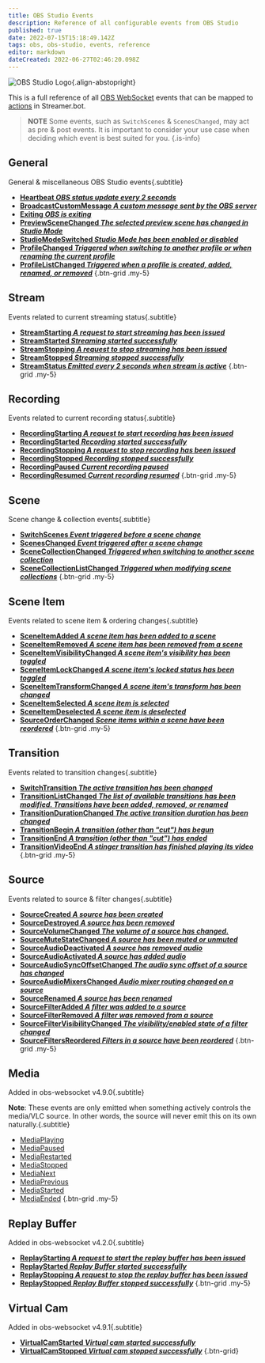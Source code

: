 ```yaml
---
title: OBS Studio Events
description: Reference of all configurable events from OBS Studio
published: true
date: 2022-07-15T15:18:49.142Z
tags: obs, obs-studio, events, reference
editor: markdown
dateCreated: 2022-06-27T02:46:20.098Z
---
```


![OBS Studio Logo](https://streamer.bot/img/integrations/obs.svg){.align-abstopright}


This is a full reference of all [OBS WebSocket](https://github.com/obsproject/obs-websocket/blob/4.x-current/docs/generated/protocol.md) events that can be mapped to [actions](/en/Actions) in Streamer.bot.

> **NOTE**
> Some events, such as `SwitchScenes` & `ScenesChanged`, may act as pre & post events. 
> It is important to consider your use case when deciding which event is best suited for you.
{.is-info}

## General
General & miscellaneous OBS Studio events{.subtitle}
* [**Heartbeat *OBS status update every 2 seconds***](/en/Broadcasters/OBS/Events/General/Heartbeat)
* [**BroadcastCustomMessage *A custom message sent by the OBS server***](/en/Broadcasters/OBS/Events/General/BroadcastCustomMessage)
* [**Exiting *OBS is exiting***](/en/Broadcasters/OBS/Events/Other/Exiting)
* [**PreviewSceneChanged *The selected preview scene has changed in Studio Mode***](/en/Broadcasters/OBS/Events/Studio-Mode/PreviewSceneChanged)
* [**StudioModeSwitched *Studio Mode has been enabled or disabled***](/en/Broadcasters/OBS/Events/Studio-Mode/StudioModeSwitched)
* [**ProfileChanged *Triggered when switching to another profile or when renaming the current profile***](/en/Broadcasters/OBS/Events/Profiles/ProfileChanged)
* [**ProfileListChanged *Triggered when a profile is created, added, renamed, or removed***](/en/Broadcasters/OBS/Events/Profiles/ProfileListChanged)
{.btn-grid .my-5}

## Stream
Events related to current streaming status{.subtitle}
* [**StreamStarting *A request to start streaming has been issued***](/en/Broadcasters/OBS/Events/Streaming/StreamStarting)
* [**StreamStarted *Streaming started successfully***](/en/Broadcasters/OBS/Events/Streaming/StreamStarted)
* [**StreamStopping *A request to stop streaming has been issued***](/en/Broadcasters/OBS/Events/Streaming/StreamStopping)
* [**StreamStopped *Streaming stopped successfully***](/en/Broadcasters/OBS/Events/Streaming/StreamStopped)
* [**StreamStatus *Emitted every 2 seconds when stream is active***](/en/Broadcasters/OBS/Events/Streaming/StreamStatus)
{.btn-grid .my-5}

## Recording
Events related to current recording status{.subtitle}
* [**RecordingStarting *A request to start recording has been issued***](/en/Broadcasters/OBS/Events/Recording/RecordingStarting)
* [**RecordingStarted *Recording started successfully***](/en/Broadcasters/OBS/Events/Recording/RecordingStarted)
* [**RecordingStopping *A request to stop recording has been issued***](/en/Broadcasters/OBS/Events/Recording/RecordingStopping)
* [**RecordingStopped *Recording stopped successfully***](/en/Broadcasters/OBS/Events/Recording/RecordingStopped)
* [**RecordingPaused *Current recording paused***](/en/Broadcasters/OBS/Events/Recording/RecordingPaused)
* [**RecordingResumed *Current recording resumed***](/en/Broadcasters/OBS/Events/Recording/RecordingResumed)
{.btn-grid .my-5}

## Scene
Scene change & collection events{.subtitle}
* [**SwitchScenes *Event triggered **before** a scene change***](/en/Broadcasters/OBS/Events/Scenes/SwitchScenes)
* [**ScenesChanged *Event triggered **after** a scene change***](/en/Broadcasters/OBS/Events/Scenes/ScenesChanged)
* [**SceneCollectionChanged *Triggered when switching to another scene collection***](/en/Broadcasters/OBS/Events/Scenes/SceneCollectionChanged)
* [**SceneCollectionListChanged *Triggered when modifying scene collections***](/en/Broadcasters/OBS/Events/Scenes/SceneCollectionListChanged)
{.btn-grid .my-5}

## Scene Item
Events related to scene item & ordering changes{.subtitle}
* [**SceneItemAdded *A scene item has been added to a scene***](/en/Broadcasters/OBS/Events/Scene-Items/SceneItemAdded)
* [**SceneItemRemoved *A scene item has been removed from a scene***](/en/Broadcasters/OBS/Events/Scene-Items/SceneItemRemoved)
* [**SceneItemVisibilityChanged *A scene item's visibility has been toggled***](/en/Broadcasters/OBS/Events/Scene-Items/SceneItemVisibilityChanged)
* [**SceneItemLockChanged *A scene item's locked status has been toggled***](/en/Broadcasters/OBS/Events/Scene-Items/SceneItemLockChanged)
* [**SceneItemTransformChanged *A scene item's transform has been changed***](/en/Broadcasters/OBS/Events/Scene-Items/SceneItemTransformChanged)
* [**SceneItemSelected *A scene item is selected***](/en/Broadcasters/OBS/Events/Scene-Items/SceneItemSelected)
* [**SceneItemDeselected *A scene item is deselected***](/en/Broadcasters/OBS/Events/Scene-Items/SceneItemDeselected)
* [**SourceOrderChanged *Scene items within a scene have been reordered***](/en/Broadcasters/OBS/Events/Scene-Items/SourceOrderChanged)
{.btn-grid .my-5}

## Transition
Events related to transition changes{.subtitle}
* [**SwitchTransition *The active transition has been changed***](/en/Broadcasters/OBS/Events/Transitions/SwitchTransition)
* [**TransitionListChanged *The list of available transitions has been modified. Transitions have been added, removed, or renamed***](/en/Broadcasters/OBS/Events/Transitions/TransitionListChanged)
* [**TransitionDurationChanged *The active transition duration has been changed***](/en/Broadcasters/OBS/Events/Transitions/TransitionDurationChanged)
* [**TransitionBegin *A transition (other than "cut") has begun***](/en/Broadcasters/OBS/Events/Transitions/TransitionBegin)
* [**TransitionEnd *A transition (other than "cut") has ended***](/en/Broadcasters/OBS/Events/Transitions/TransitionEnd)
* [**TransitionVideoEnd *A stinger transition has finished playing its video***](/en/Broadcasters/OBS/Events/Transitions/TransitionVideoEnd)
{.btn-grid .my-5}

## Source
Events related to source & filter changes{.subtitle}
* [**SourceCreated *A source has been created***](/en/Broadcasters/OBS/Events/Sources/SourceCreated)
* [**SourceDestroyed *A source has been removed***](/en/Broadcasters/OBS/Events/Sources/SourceDestroyed)
* [**SourceVolumeChanged *The volume of a source has changed.***](/en/Broadcasters/OBS/Events/Sources/SourceVolumeChanged)
* [**SourceMuteStateChanged *A source has been muted or unmuted***](/en/Broadcasters/OBS/Events/Sources/SourceMuteStateChanged)
* [**SourceAudioDeactivated *A source has removed audio***](/en/Broadcasters/OBS/Events/Sources/SourceAudioDeactivated)
* [**SourceAudioActivated *A source has added audio***](/en/Broadcasters/OBS/Events/Sources/SourceAudioActivated)
* [**SourceAudioSyncOffsetChanged *The audio sync offset of a source has changed***](/en/Broadcasters/OBS/Events/Sources/SourceAudioSyncOffsetChanged)
* [**SourceAudioMixersChanged *Audio mixer routing changed on a source***](/en/Broadcasters/OBS/Events/Sources/SourceAudioMixersChanged)
* [**SourceRenamed *A source has been renamed***](/en/Broadcasters/OBS/Events/Sources/SourceRenamed)
* [**SourceFilterAdded *A filter was added to a source***](/en/Broadcasters/OBS/Events/Sources/SourceFilterAdded)
* [**SourceFilterRemoved *A filter was removed from a source***](/en/Broadcasters/OBS/Events/Sources/SourceFilterRemoved)
* [**SourceFilterVisibilityChanged *The visibility/enabled state of a filter changed***](/en/Broadcasters/OBS/Events/Sources/SourceFilterVisibilityChanged)
* [**SourceFiltersReordered *Filters in a source have been reordered***](/en/Broadcasters/OBS/Events/Sources/SourceFiltersReordered)
{.btn-grid .my-5}

## Media
Added in obs-websocket v4.9.0{.subtitle}

**Note**: These events are only emitted when something actively controls the media/VLC source. In other words, the source will never emit this on its own naturally.{.subtitle}
* [MediaPlaying](/en/Broadcasters/OBS/Events/Media/MediaPlaying)
* [MediaPaused](/en/Broadcasters/OBS/Events/Media/MediaPaused)
* [MediaRestarted](/en/Broadcasters/OBS/Events/Media/MediaRestarted)
* [MediaStopped](/en/Broadcasters/OBS/Events/Media/MediaStopped)
* [MediaNext](/en/Broadcasters/OBS/Events/Media/MediaNext)
* [MediaPrevious](/en/Broadcasters/OBS/Events/Media/MediaPrevious)
* [MediaStarted](/en/Broadcasters/OBS/Events/Media/MediaStarted)
* [MediaEnded](/en/Broadcasters/OBS/Events/Media/MediaEnded)
{.btn-grid .my-5}

## Replay Buffer
Added in obs-websocket v4.2.0{.subtitle}
* [**ReplayStarting *A request to start the replay buffer has been issued***](/en/Broadcasters/OBS/Events/Replay-Buffer/ReplayStarting)
* [**ReplayStarted *Replay Buffer started successfully***](/en/Broadcasters/OBS/Events/Replay-Buffer/ReplayStarted)
* [**ReplayStopping *A request to stop the replay buffer has been issued***](/en/Broadcasters/OBS/Events/Replay-Buffer/ReplayStopping)
* [**ReplayStopped *Replay Buffer stopped successfully***](/en/Broadcasters/OBS/Events/Replay-Buffer/ReplayStopped)
{.btn-grid .my-5}

## Virtual Cam
Added in obs-websocket v4.9.1{.subtitle}
* [**VirtualCamStarted *Virtual cam started successfully***](/en/Broadcasters/OBS/Events/Virtual-Cam/VirtualCamStarted)
* [**VirtualCamStopped *Virtual cam stopped successfully***](/en/Broadcasters/OBS/Events/Virtual-Cam/VirtualCamStopped)
{.btn-grid}